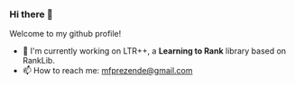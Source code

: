 ### Hi there 👋

Welcome to my github profile!

- 💪 I'm currently working on LTR++, a  __Learning to Rank__ library based on RankLib.
- 📫 How to reach me: mfprezende@gmail.com



